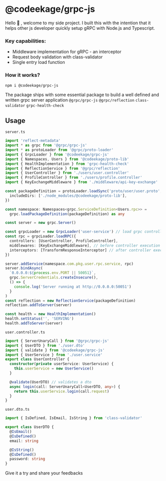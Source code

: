 # @codeekage/grpc-js

Hello 👋 , welcome to my side project. I built this with the intention that it helps other js developer quickly setup gRPC with Node.js and Typescript.

### Key capabilities:

- Middleware implementation for gRPC - an interceptor
- Request body validation with class-validator
- Single entry load function

### How it works?

```shell
npm i @codeekage/grpc-js
```

The package ships with some essential package to build a well defined and written grpc server application `@grpc/grpc-js` `@grpc/reflection` `class-validator` `grpc-health-check`

## Usage

`server.ts`

```typescript
import 'reflect-metadata'
import * as grpc from '@grpc/grpc-js'
import * as protoLoader from '@grpc/proto-loader'
import { GrpcLoader } from '@codeekage/grpc-js'
import { Namespaces, Users } from '@codeekage/proto-lib'
import { HealthImplementation } from 'grpc-health-check'
import { ReflectionService } from '@grpc/reflection'
import { UserController } from './users/user.controller'
import { ProfileController } from './users/profile.controller'
import { KeyExchangeMiddleware } from './middleware/api-key-exchange'

const packageDefinition = protoLoader.loadSync('proto/user/user.proto', {
  includeDirs: ['./node_modules/@codeekage/proto-lib'],
})

const namespace: Namespaces<grpc.ServiceDefinition<Users.rpc>> =
  grpc.loadPackageDefinition(packageDefinition) as any

const server = new grpc.Server()

const grpcLoader = new GrpcLoader('user-service') // load grpc controller
const rpc = grpcLoader.loadRPC({
  controllers: [UserController, ProfileController],
  middlewares: [KeyExchangeMiddleware], // before controller execution
  interceptors: [TransformResponseInterceptor] // after controller execution
})

server.addService(namespace.com.pkg.user.rpc.service, rpc)
server.bindAsync(
  `0.0.0.0:${process.env.PORT || 50051}`,
  grpc.ServerCredentials.createInsecure(),
  () => {
    console.log('Server running at http://0.0.0.0:50051')
  }
)
const reflection = new ReflectionService(packageDefinition)
reflection.addToServer(server)

const health = new HealthImplementation()
health.setStatus('', 'SERVING')
health.addToServer(server)
```

`user.controller.ts`

```typescript
import { ServerUnaryCall } from '@grpc/grpc-js'
import { UserDTO } from './user.dto'
import { validate } from '@codeekage/grpc-js'
import { UserService } from './user.service'
export class UserController {
  constructor(private userService: UserService) {
    this.userService = new UserService()
  }

  @validate(UserDTO) // validates a dto
  async login(call: ServerUnaryCall<UserDTO, any>) {
    return this.userService.login(call.request)
  }
}
```

`user.dto.ts`

```typescript
import { IsDefined, IsEmail, IsString } from 'class-validator'

export class UserDTO {
  @IsEmail()
  @IsDefined()
  email: string

  @IsString()
  @IsDefined()
  password: string
}
```

Give it a try and share your feedbacks
